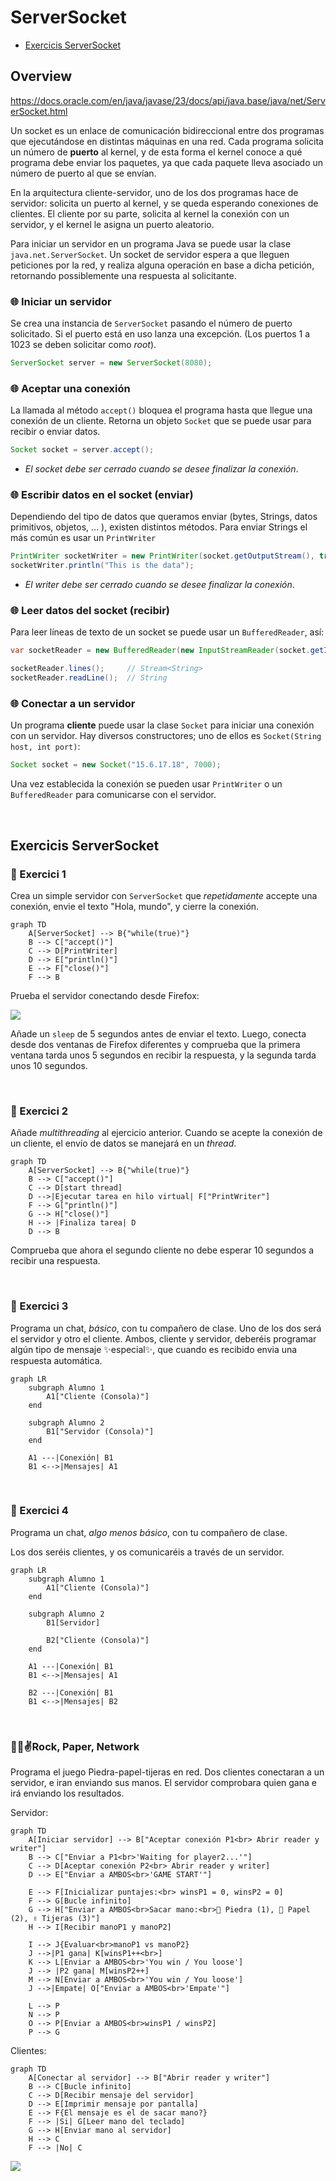 # ServerSocket

* [Exercicis ServerSocket](#exercicis-serversocket)

## Overview

https://docs.oracle.com/en/java/javase/23/docs/api/java.base/java/net/ServerSocket.html

Un socket es un enlace de comunicación bidireccional entre dos programas que ejecutándose en distintas máquinas en una red. 
Cada programa solicita un número de **puerto** al kernel, y de esta forma el kernel conoce a qué programa debe enviar los paquetes, ya que cada paquete lleva asociado un número de puerto al que se envían.

En la arquitectura cliente-servidor, uno de los dos programas hace de servidor: solicita un puerto al kernel, y se queda esperando conexiones de clientes. 
El cliente por su parte, solicita al kernel la conexión con un servidor, y el kernel le asigna un puerto aleatorio.

Para iniciar un servidor en un programa Java se puede usar la clase `java.net.ServerSocket`. Un socket de servidor espera a que lleguen peticiones por la red, y realiza alguna operación en base a dicha petición, retornando possiblemente una respuesta al solicitante.


### 🌐 Iniciar un servidor

Se crea una instancia de `ServerSocket` pasando el número de puerto solicitado. Si el puerto está en uso lanza una excepción. (Los puertos 1 a 1023 se deben solicitar como _root_).

```java
ServerSocket server = new ServerSocket(8080); 
```

### 🌐 Aceptar una conexión

La llamada al método `accept()` bloquea el programa hasta que llegue una conexión de un cliente. Retorna un objeto `Socket` que se puede usar para recibir o enviar datos.

```java
Socket socket = server.accept();
```

* *El socket debe ser cerrado cuando se desee finalizar la conexión*.

### 🌐 Escribir datos en el socket (enviar)

Dependiendo del tipo de datos que queramos enviar (bytes, Strings, datos primitivos, objetos, ... ), existen distintos métodos. Para enviar Strings el más común es usar un `PrintWriter`

```java
PrintWriter socketWriter = new PrintWriter(socket.getOutputStream(), true);
socketWriter.println("This is the data");
```
* *El writer debe ser cerrado cuando se desee finalizar la conexión*.

### 🌐 Leer datos del socket (recibir)

Para leer líneas de texto de un socket se puede usar un `BufferedReader`, así:

```java
var socketReader = new BufferedReader(new InputStreamReader(socket.getInputStream()));

socketReader.lines();     // Stream<String>
socketReader.readLine();  // String
```


### 🌐 Conectar a un servidor

Un programa **cliente** puede usar la clase `Socket` para iniciar una conexión con un servidor. Hay diversos constructores; uno de ellos es `Socket(String host, int port)`:

```java
Socket socket = new Socket("15.6.17.18", 7000);
```

Una vez establecida la conexión se pueden usar `PrintWriter` o un `BufferedReader` para comunicarse con el servidor.

<br />

## Exercicis ServerSocket

### 🦫 Exercici 1

Crea un simple servidor con `ServerSocket` que _repetidamente_ accepte una conexión, envie el texto "Hola, mundo", y cierre la conexión.

```mermaid
graph TD
    A[ServerSocket] --> B{"while(true)"}
    B --> C["accept()"]
    C --> D[PrintWriter]
    D --> E["println()"]
    E --> F["close()"]
    F --> B
```

Prueba el servidor conectando desde Firefox:

![](pub/hola8080.png)

Añade un `sleep` de 5 segundos antes de enviar el texto. Luego, conecta desde dos ventanas de Firefox diferentes y comprueba que la primera ventana tarda unos 5 segundos en recibir la respuesta, y la segunda tarda unos 10 segundos.

<br />

### 🦖 Exercici 2

Añade _multithreading_ al ejercicio anterior. Cuando se acepte la conexión de un cliente, el envío de datos se manejará en un _thread_. 

```mermaid
graph TD
    A[ServerSocket] --> B{"while(true)"}
    B --> C["accept()"]
    C --> D[start thread]
    D -->|Ejecutar tarea en hilo virtual| F["PrintWriter"]
    F --> G["println()"]
    G --> H["close()"]
    H --> |Finaliza tarea| D
    D --> B
```

Comprueba que ahora el segundo cliente no debe esperar 10 segundos a recibir una respuesta.

<br />

### 🦇 Exercici 3

Programa un chat, _básico_, con tu compañero de clase. Uno de los dos será el servidor y otro el cliente. Ambos, cliente y servidor, deberéis programar algún tipo de mensaje ✨especial✨, que cuando es recibido envia una respuesta automática.

```mermaid
graph LR
    subgraph Alumno 1
        A1["Cliente (Consola)"]
    end
    
    subgraph Alumno 2
        B1["Servidor (Consola)"]
    end
    
    A1 ---|Conexión| B1
    B1 <-->|Mensajes| A1
```

<br />

### 🦇 Exercici 4

Programa un chat, _algo menos básico_, con tu compañero de clase. 

Los dos seréis clientes, y os comunicaréis a través de un servidor.

```mermaid
graph LR
    subgraph Alumno 1
        A1["Cliente (Consola)"]
    end
    
    subgraph Alumno 2
        B1[Servidor]

        B2["Cliente (Consola)"]
    end
    
    A1 ---|Conexión| B1
    B1 <-->|Mensajes| A1

    B2 ---|Conexión| B1
    B1 <-->|Mensajes| B2
```

<br />

### 👊👋✌️Rock, Paper, Network

Programa el juego Piedra-papel-tijeras en red. 
Dos clientes conectaran a un servidor, e iran enviando sus manos. El servidor comprobara quien gana e irá enviando los resultados.

Servidor:

```mermaid
graph TD
    A[Iniciar servidor] --> B["Aceptar conexión P1<br> Abrir reader y writer"]
    B --> C["Enviar a P1<br>'Waiting for player2...'"]
    C --> D[Aceptar conexión P2<br> Abrir reader y writer]
    D --> E["Enviar a AMBOS<br>'GAME START'"]

    E --> F[Inicializar puntajes:<br> winsP1 = 0, winsP2 = 0]
    F --> G[Bucle infinito]
    G --> H["Enviar a AMBOS<br>Sacar mano:<br>👊 Piedra (1), 👋 Papel (2), ✌️ Tijeras (3)"]
    H --> I[Recibir manoP1 y manoP2]

    I --> J{Evaluar<br>manoP1 vs manoP2}
    J -->|P1 gana| K[winsP1++<br>]
    K --> L[Enviar a AMBOS<br>'You win / You loose'] 
    J --> |P2 gana| M[winsP2++]
    M --> N[Enviar a AMBOS<br>'You win / You loose'] 
    J -->|Empate| O["Enviar a AMBOS<br>'Empate'"]

    L --> P
    N --> P
    O --> P[Enviar a AMBOS<br>winsP1 / winsP2]
    P --> G
```

Clientes:

```mermaid
graph TD
    A[Conectar al servidor] --> B["Abrir reader y writer"]
    B --> C[Bucle infinito]
    C --> D[Recibir mensaje del servidor]
    D --> E[Imprimir mensaje por pantalla]
    E --> F{El mensaje es el de sacar mano?}
    F --> |Si| G[Leer mano del teclado]
    G --> H[Enviar mano al servidor]
    H --> C
    F --> |No| C
```

![](pub/ppt.png)
